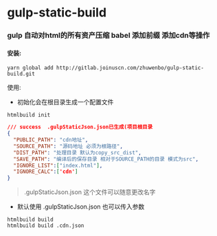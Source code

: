 # gulp-static-build
### gulp 自动对html的所有资产压缩 babel 添加前缀 添加cdn等操作
#### 安装:
```
yarn global add http://gitlab.joinuscn.com/zhuwenbo/gulp-static-build.git
``` 
使用:
- 初始化会在根目录生成一个配置文件
```shell
htmlbuild init
```
```json
/// success  .gulpStaticJson.json已生成(项目根目录
{
  "PUBLIC_PATH": "cdn地址",
  "SOURCE_PATH": "源码地址 必须为根路径",
  "DIST_PATH": "处理目录 默认为copy_src_dist",
  "SAVE_PATH": "编译后的保存目录 相对于SOURCE_PATH的目录 模式为src",
  "IGNORE_LIST":["index.html"],
  "IGNORE_CALC":['cdn']
}
```
> .gulpStaticJson.json 这个文件可以随意更改名字

- 默认使用 .gulpStaticJson.json 也可以传入参数
```
htmlbuild build 
htmlbuild build .cdn.json
```
